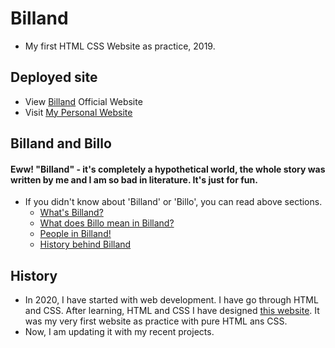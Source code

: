 # Billand
- My first HTML CSS Website as practice, 2019. 

## Deployed site
- View [Billand](https://billand-by-sayan.netlify.app/) Official Website
- Visit [My Personal Website](https://sayan-bhattacharyya.netlify.app/)

## Billand and Billo

#### Eww! "Billand" - it's completely a hypothetical world, the whole story was written by me and I am so bad in literature. It's just for fun.

- If you didn't know about 'Billand' or 'Billo', you can read above sections.<br>
  - [What's Billand?](https://billand-by-sayan.netlify.app/index2.html#billand)<br>
  - [What does Billo mean in Billand?](https://billand-by-sayan.netlify.app/index2.html#billo)<br>
  - [People in Billand!](https://billand-by-sayan.netlify.app/index2.html#people)<br>
  - [History behind Billand](https://billand-by-sayan.netlify.app/index2.html#history)


## History
- In 2020, I have started with web development. I have go through HTML and CSS. After learning, HTML and CSS I have designed [this website](https://billand-by-sayan.netlify.app/). It was my very first website as practice with pure HTML ans CSS. 
- Now, I am updating it with my recent projects.